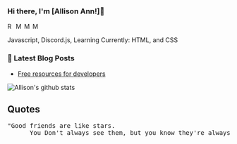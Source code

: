 ### Hi there, I'm [Allison Ann!]👋
<a href="https://discord.gg/">
  <img align="left" alt="Reflex Hosting Discord Server!" width="16px" src="https://cdn.jsdelivr.net/npm/simple-icons@v3/icons/discord.svg" />
</a>
<a href="https://twitter.com/">
  <img align="left" alt="My Twitter!" width="16px" src="https://cdn.jsdelivr.net/npm/simple-icons@v3/icons/twitter.svg" />
</a>
<a href="https://github.com/AllisonGaw">
  <img align="left" alt="My Github!" width="16px" src="https://cdn.jsdelivr.net/npm/simple-icons@v3/icons/github.svg" />
</a>
<a href="https://instagram.com/ally.wallly/">
  <img align="left" alt="My Instagram!" width="16px" src="https://cdn.jsdelivr.net/npm/simple-icons@v3/icons/instagram.svg" />
</a>
<br/>

<p>
  Javascript, Discord.js,
  Learning Currently: HTML, and CSS
</p>

### 📕 Latest Blog Posts
<!-- BLOG-POST-LIST:START -->
- [Free resources for developers](https://www.ohidur.com/posts/free-developer-resources/)
<!-- BLOG-POST-LIST:END -->


![Allison's github stats](https://github-readme-stats.vercel.app/api?username=AllisonGaw&show_icons=true&theme=radical)

## Quotes
<pre>
"Good friends are like stars.
      You Don't always see them, but you know they're always there..."
</pre>
